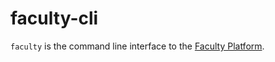 # faculty-cli

`faculty` is the command line interface to the [Faculty Platform](https://sherlockml.com). <!-- TODO Change link destination -->

